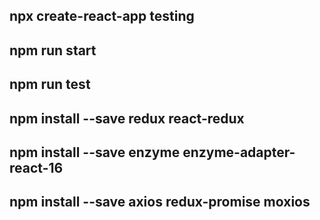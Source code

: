 ## npx create-react-app testing

## npm run start

## npm run test

## npm install --save redux react-redux

## npm install --save enzyme enzyme-adapter-react-16

## npm install --save axios redux-promise moxios

